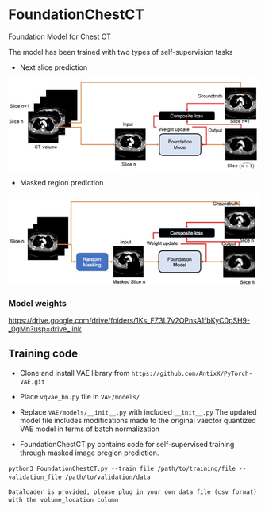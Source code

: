 # FoundationChestCT
Foundation Model for Chest CT

The model has been trained with two types of self-supervision tasks
* Next slice prediction

![Next Slice Prediction](next_slice.jpg)

* Masked region prediction

![Masked Region Prediction](masked_region.jpg)



### Model weights 

https://drive.google.com/drive/folders/1Ks_FZ3L7v2OPnsA1fbKyC0pSH9-_0gMn?usp=drive_link

## Training code
- Clone and install VAE library from ```https://github.com/AntixK/PyTorch-VAE.git```
- Place ```vqvae_bn.py``` file in ```VAE/models/```
- Replace ```VAE/models/__init__.py``` with included ```__init__.py```
    The updated model file includes modifications made to the original vaector quantized VAE model in terms of batch normalization

- FoundationChestCT.py contains code for self-supervised training through masked image pregion prediction.

```python3 FoundationChestCT.py --train_file /path/to/training/file --validation_file /path/to/validation/data```

    Dataloader is provided, please plug in your own data file (csv format) with the volume_location column
